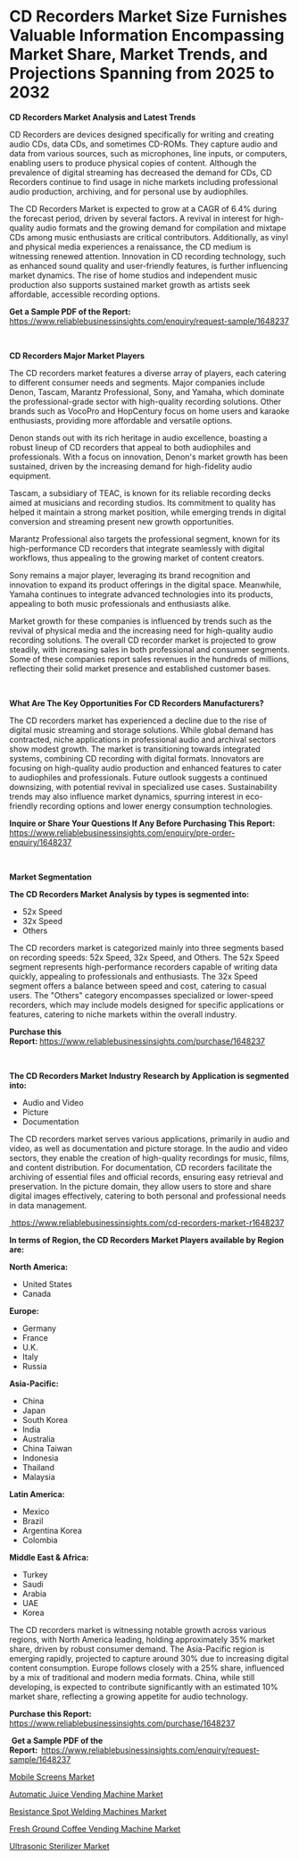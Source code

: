 <p><h1>CD Recorders Market Size Furnishes Valuable Information Encompassing Market Share, Market Trends, and Projections Spanning from 2025 to 2032</h1></p><p><strong>CD Recorders Market Analysis and Latest Trends</strong></p>
<p><p>CD Recorders are devices designed specifically for writing and creating audio CDs, data CDs, and sometimes CD-ROMs. They capture audio and data from various sources, such as microphones, line inputs, or computers, enabling users to produce physical copies of content. Although the prevalence of digital streaming has decreased the demand for CDs, CD Recorders continue to find usage in niche markets including professional audio production, archiving, and for personal use by audiophiles.</p><p>The CD Recorders Market is expected to grow at a CAGR of 6.4% during the forecast period, driven by several factors. A revival in interest for high-quality audio formats and the growing demand for compilation and mixtape CDs among music enthusiasts are critical contributors. Additionally, as vinyl and physical media experiences a renaissance, the CD medium is witnessing renewed attention. Innovation in CD recording technology, such as enhanced sound quality and user-friendly features, is further influencing market dynamics. The rise of home studios and independent music production also supports sustained market growth as artists seek affordable, accessible recording options.</p></p>
<p><strong>Get a Sample PDF of the Report:&nbsp;</strong> <a href="https://www.reliablebusinessinsights.com/enquiry/request-sample/1648237?utm_campaign=112&utm_medium=2&utm_source=Github&utm_content=ia&utm_term=18022025&utm_id=cd-recorders">https://www.reliablebusinessinsights.com/enquiry/request-sample/1648237</a></p>
<p>&nbsp;</p>
<p><strong>CD Recorders Major Market Players</strong></p>
<p><p>The CD recorders market features a diverse array of players, each catering to different consumer needs and segments. Major companies include Denon, Tascam, Marantz Professional, Sony, and Yamaha, which dominate the professional-grade sector with high-quality recording solutions. Other brands such as VocoPro and HopCentury focus on home users and karaoke enthusiasts, providing more affordable and versatile options.</p><p>Denon stands out with its rich heritage in audio excellence, boasting a robust lineup of CD recorders that appeal to both audiophiles and professionals. With a focus on innovation, Denon's market growth has been sustained, driven by the increasing demand for high-fidelity audio equipment.</p><p>Tascam, a subsidiary of TEAC, is known for its reliable recording decks aimed at musicians and recording studios. Its commitment to quality has helped it maintain a strong market position, while emerging trends in digital conversion and streaming present new growth opportunities. </p><p>Marantz Professional also targets the professional segment, known for its high-performance CD recorders that integrate seamlessly with digital workflows, thus appealing to the growing market of content creators.</p><p>Sony remains a major player, leveraging its brand recognition and innovation to expand its product offerings in the digital space. Meanwhile, Yamaha continues to integrate advanced technologies into its products, appealing to both music professionals and enthusiasts alike.</p><p>Market growth for these companies is influenced by trends such as the revival of physical media and the increasing need for high-quality audio recording solutions. The overall CD recorder market is projected to grow steadily, with increasing sales in both professional and consumer segments. Some of these companies report sales revenues in the hundreds of millions, reflecting their solid market presence and established customer bases.</p></p>
<p>&nbsp;</p>
<p><strong>What Are The Key Opportunities For CD Recorders Manufacturers?</strong></p>
<p><p>The CD recorders market has experienced a decline due to the rise of digital music streaming and storage solutions. While global demand has contracted, niche applications in professional audio and archival sectors show modest growth. The market is transitioning towards integrated systems, combining CD recording with digital formats. Innovators are focusing on high-quality audio production and enhanced features to cater to audiophiles and professionals. Future outlook suggests a continued downsizing, with potential revival in specialized use cases. Sustainability trends may also influence market dynamics, spurring interest in eco-friendly recording options and lower energy consumption technologies.</p></p>
<p><strong>Inquire or Share Your Questions If Any Before Purchasing This Report:</strong> <a href="https://www.reliablebusinessinsights.com/enquiry/pre-order-enquiry/1648237?utm_campaign=112&utm_medium=2&utm_source=Github&utm_content=ia&utm_term=18022025&utm_id=cd-recorders">https://www.reliablebusinessinsights.com/enquiry/pre-order-enquiry/1648237</a></p>
<p>&nbsp;</p>
<p><strong>Market Segmentation</strong></p>
<p><strong>The CD Recorders Market Analysis by types is segmented into:</strong></p>
<p><ul><li>52x Speed</li><li>32x Speed</li><li>Others</li></ul></p>
<p><p>The CD recorders market is categorized mainly into three segments based on recording speeds: 52x Speed, 32x Speed, and Others. The 52x Speed segment represents high-performance recorders capable of writing data quickly, appealing to professionals and enthusiasts. The 32x Speed segment offers a balance between speed and cost, catering to casual users. The "Others" category encompasses specialized or lower-speed recorders, which may include models designed for specific applications or features, catering to niche markets within the overall industry.</p></p>
<p><strong>Purchase this Report:&nbsp;</strong><a href="https://www.reliablebusinessinsights.com/purchase/1648237?utm_campaign=112&utm_medium=2&utm_source=Github&utm_content=ia&utm_term=18022025&utm_id=cd-recorders">https://www.reliablebusinessinsights.com/purchase/1648237</a></p>
<p>&nbsp;</p>
<p><strong>The CD Recorders Market Industry Research by Application is segmented into:</strong></p>
<p><ul><li>Audio and Video</li><li>Picture</li><li>Documentation</li></ul></p>
<p><p>The CD recorders market serves various applications, primarily in audio and video, as well as documentation and picture storage. In the audio and video sectors, they enable the creation of high-quality recordings for music, films, and content distribution. For documentation, CD recorders facilitate the archiving of essential files and official records, ensuring easy retrieval and preservation. In the picture domain, they allow users to store and share digital images effectively, catering to both personal and professional needs in data management.</p></p>
<p><a href="https://www.reliablebusinessinsights.com/cd-recorders-market-r1648237?utm_campaign=112&utm_medium=2&utm_source=Github&utm_content=ia&utm_term=18022025&utm_id=cd-recorders">&nbsp;https://www.reliablebusinessinsights.com/cd-recorders-market-r1648237</a></p>
<p><strong>In terms of Region, the CD Recorders Market Players available by Region are:</strong></p>
<p>
    <p> <strong> North America: </strong>
        <ul>
            <li>United States</li>
            <li>Canada</li>
        </ul>
        </p> 
    <p> <strong> Europe: </strong>
        <ul>
            <li>Germany</li>
            <li>France</li>
            <li>U.K.</li>
            <li>Italy</li>
            <li>Russia</li>
        </ul>
        </p> 
    <p> <strong> Asia-Pacific: </strong>
        <ul>
            <li>China</li>
            <li>Japan</li>
            <li>South Korea</li>
            <li>India</li>
            <li>Australia</li>
            <li>China Taiwan</li>
            <li>Indonesia</li>
            <li>Thailand</li>
            <li>Malaysia</li>
        </ul>
        </p> 
    <p> <strong> Latin America: </strong>
        <ul>
            <li>Mexico</li>
            <li>Brazil</li>
            <li>Argentina Korea</li>
            <li>Colombia</li>
        </ul>
        </p> 
    <p> <strong> Middle East & Africa: </strong>
        <ul>
            <li>Turkey</li>
            <li>Saudi</li>
            <li>Arabia</li>
            <li>UAE</li>
            <li>Korea</li>
        </ul>
    </p>
    </p>
<p><p>The CD recorders market is witnessing notable growth across various regions, with North America leading, holding approximately 35% market share, driven by robust consumer demand. The Asia-Pacific region is emerging rapidly, projected to capture around 30% due to increasing digital content consumption. Europe follows closely with a 25% share, influenced by a mix of traditional and modern media formats. China, while still developing, is expected to contribute significantly with an estimated 10% market share, reflecting a growing appetite for audio technology.</p></p>
<p><strong>Purchase this Report: </strong><a href="https://www.reliablebusinessinsights.com/purchase/1648237?utm_campaign=112&utm_medium=2&utm_source=Github&utm_content=ia&utm_term=18022025&utm_id=cd-recorders">https://www.reliablebusinessinsights.com/purchase/1648237</a></p>
<p>&nbsp;<strong>Get a Sample PDF of the Report:&nbsp;&nbsp;</strong><a href="https://www.reliablebusinessinsights.com/enquiry/request-sample/1648237?utm_campaign=112&utm_medium=2&utm_source=Github&utm_content=ia&utm_term=18022025&utm_id=cd-recorders">https://www.reliablebusinessinsights.com/enquiry/request-sample/1648237</a></p>
<p><strong></strong></p>
<p><p><a href="https://github.com/leehihkl/Market-Research-Report-List-1/blob/main/mobile-screens-market.md?utm_campaign=112&utm_medium=2&utm_source=Github&utm_content=ia&utm_term=18022025&utm_id=cd-recorders">Mobile Screens Market</a></p><p><a href="https://github.com/guleealhani/Market-Research-Report-List-1/blob/main/automatic-juice-vending-machine-market.md?utm_campaign=112&utm_medium=2&utm_source=Github&utm_content=ia&utm_term=18022025&utm_id=cd-recorders">Automatic Juice Vending Machine Market</a></p><p><a href="https://github.com/palejsaafuu/Market-Research-Report-List-1/blob/main/resistance-spot-welding-machines-market.md?utm_campaign=112&utm_medium=2&utm_source=Github&utm_content=ia&utm_term=18022025&utm_id=cd-recorders">Resistance Spot Welding Machines Market</a></p><p><a href="https://github.com/khanyearimse/Market-Research-Report-List-1/blob/main/fresh-ground-coffee-vending-machine-market.md?utm_campaign=112&utm_medium=2&utm_source=Github&utm_content=ia&utm_term=18022025&utm_id=cd-recorders">Fresh Ground Coffee Vending Machine Market</a></p><p><a href="https://github.com/osamhcombre/Market-Research-Report-List-1/blob/main/ultrasonic-sterilizer-market.md?utm_campaign=112&utm_medium=2&utm_source=Github&utm_content=ia&utm_term=18022025&utm_id=cd-recorders">Ultrasonic Sterilizer Market</a></p></p>